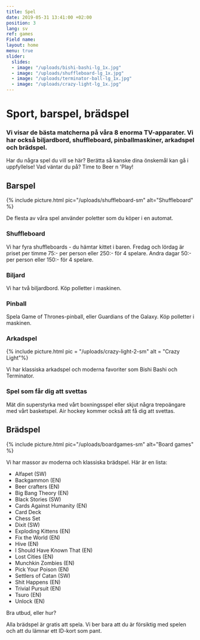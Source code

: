 ```yaml
---
title: Spel
date: 2019-05-31 13:41:00 +02:00
position: 3
lang: sv
ref: games
Field name: 
layout: home
menu: true
slider:
  slides:
  - image: "/uploads/bishi-bashi-lg_1x.jpg"
  - image: "/uploads/shuffleboard-lg_1x.jpg"
  - image: "/uploads/terminator-ball-lg_1x.jpg"
  - image: "/uploads/crazy-light-lg_1x.jpg"
---
```


# Sport, barspel, brädspel

### Vi visar de bästa matcherna på våra 8 enorma TV-apparater. Vi har också biljardbord, shuffleboard, pinballmaskiner, arkadspel och brädspel.

Har du några spel du vill se här? Berätta så kanske dina önskemål kan gå i uppfyllelse! Vad väntar du på? Time to Beer n 'Play!

<div class="games-menu" markdown="1">

<section markdown="1">

## Barspel

{% include picture.html pic="/uploads/shuffleboard-sm" alt="Shuffleboard" %}

De flesta av våra spel använder poletter som du köper i en automat.

### Shuffleboard

Vi har fyra shuffleboards - du hämtar kittet i baren. Fredag och lördag är priset per timme 75:- per person eller 250:- för 4 spelare. Andra dagar 50:- per person eller 150:- för 4 spelare.

### Biljard

Vi har två biljardbord. Köp polletter i maskinen.

### Pinball

Spela Game of Thrones-pinball, eller Guardians of the Galaxy. Köp polletter i maskinen.

### Arkadspel

{% include picture.html pic = "/uploads/crazy-light-2-sm" alt = "Crazy Light"%}

Vi har klassiska arkadspel och moderna favoriter som Bishi Bashi och Terminator.

### Spel som får dig att svettas

Mät din superstyrka med vårt boxningsspel eller skjut några trepoängare med vårt basketspel. Air hockey kommer också att få dig att svettas.

</section>

<section markdown="1">

## Brädspel

{% include picture.html pic="/uploads/boardgames-sm" alt="Board games" %}

Vi har massor av moderna och klassiska brädspel. Här är en lista:

- Alfapet (SW)
- Backgammon (EN)
- Beer crafters (EN)
- Big Bang Theory (EN)
- Black Stories (SW)
- Cards Against Humanity (EN)
- Card Deck
- Chess Set
- Dixit (SW)
- Exploding Kittens (EN)
- Fix the World (EN)
- Hive (EN)
- I Should Have Known That (EN)
- Lost Cities (EN)
- Munchkin Zombies (EN)
- Pick Your Poison (EN)
- Settlers of Catan (SW)
- Shit Happens (EN)
- Trivial Pursuit (EN)
- Tsuro (EN)
- Unlock (EN)

Bra utbud, eller hur?

Alla brädspel är gratis att spela. Vi ber bara att du är försiktig med spelen och att du lämnar ett ID-kort som pant.

</section>
